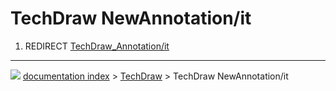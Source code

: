 # TechDraw NewAnnotation/it
1.  REDIRECT [TechDraw_Annotation/it](TechDraw_Annotation/it.md)



---
![](images/Button_right.svg) [documentation index](../README.md) > [TechDraw](TechDraw_Workbench.md) > TechDraw NewAnnotation/it
